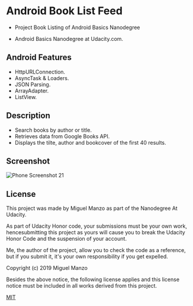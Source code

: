 # Android Book List Feed

- Project Book Listing of Android Basics Nanodegree

- Android Basics Nanodegree at Udacity.com.
## Android Features
- HttpURLConnection.
- AsyncTask & Loaders.
- JSON Parsing.
- ArrayAdapter.
- ListView.



## Description


- Search books by author or title.
- Retrieves data from Google Books API.
- Displays the tilte, author and bookcover of the first 40 results.

## Screenshot

![Phone Screenshot 21](https://user-images.githubusercontent.com/8432815/61989445-75d52380-affd-11e9-9dd3-4edfa1cd8b3d.jpg)

## License

This project was made by Miguel Manzo as part of the Nanodegree At Udacity.

As part of Udacity Honor code, your submissions must be your own work, hencesubmitting this project as yours will cause you to break the Udacity Honor Code and the suspension of your account.

Me, the author of the project, allow you to check the code as a reference, but if you submit it, it's your own responsibility if you get expelled.

Copyright (c) 2019 Miguel Manzo

Besides the above notice, the following license applies and this license notice must be included in all works derived from this project.

[MIT](https://choosealicense.com/licenses/mit/)
